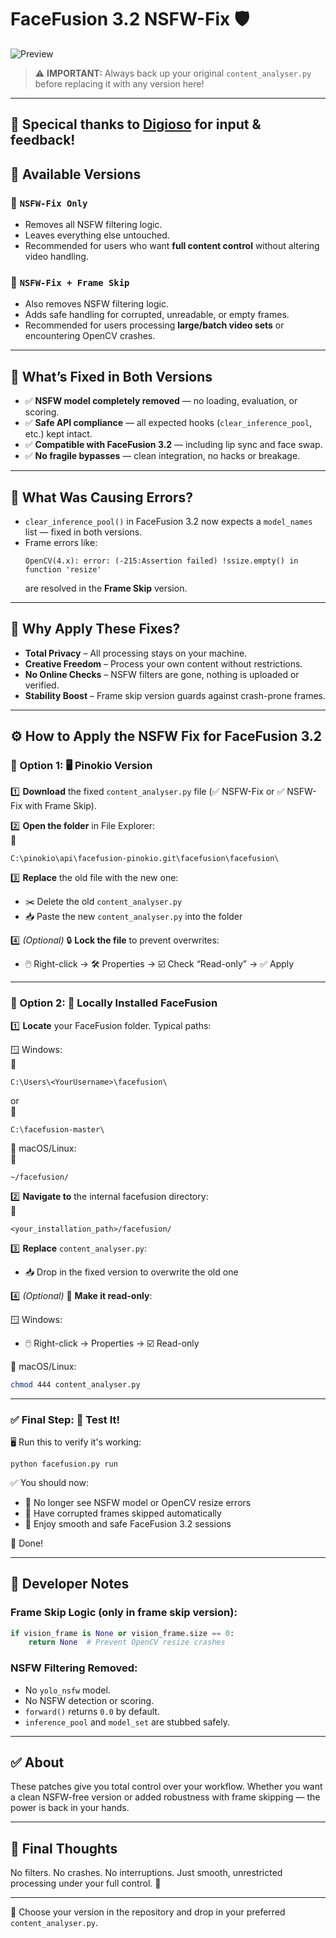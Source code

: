 # FaceFusion 3.2 NSFW-Fix 🛡️

![Preview](https://github.com/user-attachments/assets/1f859424-0509-488d-84a2-bb7da15b4694)

> ⚠️ **IMPORTANT:** Always back up your original `content_analyser.py` before replacing it with any version here!

---
🙏 Specical thanks to [Digioso](https://github.com/Digioso) for input & feedback!
---
## 📂 Available Versions

### 🔹 `NSFW-Fix Only`
- Removes all NSFW filtering logic.
- Leaves everything else untouched.
- Recommended for users who want **full content control** without altering video handling.

### 🔹 `NSFW-Fix + Frame Skip`
- Also removes NSFW filtering logic.
- Adds safe handling for corrupted, unreadable, or empty frames.
- Recommended for users processing **large/batch video sets** or encountering OpenCV crashes.

---

## 🔧 What’s Fixed in Both Versions
- ✅ **NSFW model completely removed** — no loading, evaluation, or scoring.
- ✅ **Safe API compliance** — all expected hooks (`clear_inference_pool`, etc.) kept intact.
- ✅ **Compatible with FaceFusion 3.2** — including lip sync and face swap.
- ✅ **No fragile bypasses** — clean integration, no hacks or breakage.

---

## 🚫 What Was Causing Errors?
- `clear_inference_pool()` in FaceFusion 3.2 now expects a `model_names` list — fixed in both versions.
- Frame errors like:
  ```
  OpenCV(4.x): error: (-215:Assertion failed) !ssize.empty() in function 'resize'
  ```
  are resolved in the **Frame Skip** version.

---

## 🌟 Why Apply These Fixes?
- **Total Privacy** – All processing stays on your machine.
- **Creative Freedom** – Process your own content without restrictions.
- **No Online Checks** – NSFW filters are gone, nothing is uploaded or verified.
- **Stability Boost** – Frame skip version guards against crash-prone frames.

---

## ⚙️ How to Apply the NSFW Fix for FaceFusion 3.2

### 🧩 Option 1: 🖥️ Pinokio Version

1️⃣ **Download** the fixed `content_analyser.py` file (✅ NSFW-Fix or ✅ NSFW-Fix with Frame Skip).

2️⃣ **Open the folder** in File Explorer:  
📂  
```
C:\pinokio\api\facefusion-pinokio.git\facefusion\facefusion\
```

3️⃣ **Replace** the old file with the new one:
- ✂️ Delete the old `content_analyser.py`  
- 📥 Paste the new `content_analyser.py` into the folder

4️⃣ *(Optional)* 🔒 **Lock the file** to prevent overwrites:
- 🖱️ Right-click → 🛠️ Properties → ☑️ Check “Read-only” → ✅ Apply

---

### 🧩 Option 2: 💾 Locally Installed FaceFusion

1️⃣ **Locate** your FaceFusion folder. Typical paths:

🪟 Windows:  
📂  
```
C:\Users\<YourUsername>\facefusion\
```
or  
📂  
```
C:\facefusion-master\
```

🐧 macOS/Linux:  
📂  
```
~/facefusion/
```

2️⃣ **Navigate to** the internal facefusion directory:  
📁  
```
<your_installation_path>/facefusion/
```

3️⃣ **Replace** `content_analyser.py`:
- 📥 Drop in the fixed version to overwrite the old one

4️⃣ *(Optional)* 🔐 **Make it read-only**:

🪟 Windows:  
- 🖱️ Right-click → Properties → ☑️ Read-only

🐧 macOS/Linux:  
```bash
chmod 444 content_analyser.py
```

---

### ✅ Final Step: 🧪 Test It!

🖥️ Run this to verify it's working:
```
python facefusion.py run
```

✅ You should now:
- 🚫 No longer see NSFW model or OpenCV resize errors
- 🧼 Have corrupted frames skipped automatically
- 🎯 Enjoy smooth and safe FaceFusion 3.2 sessions

🎉 Done!

---

## 🧠 Developer Notes

### Frame Skip Logic (only in frame skip version):
```python
if vision_frame is None or vision_frame.size == 0:
    return None  # Prevent OpenCV resize crashes
```

### NSFW Filtering Removed:
- No `yolo_nsfw` model.
- No NSFW detection or scoring.
- `forward()` returns `0.0` by default.
- `inference_pool` and `model_set` are stubbed safely.

---

## ✅ About
These patches give you total control over your workflow. Whether you want a clean NSFW-free version or added robustness with frame skipping — the power is back in your hands.

---

## 💬 Final Thoughts
No filters. No crashes. No interruptions. Just smooth, unrestricted processing under your full control. 💪

---

📌 Choose your version in the repository and drop in your preferred `content_analyser.py`.

